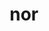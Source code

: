 ---
category: 3-letters
denotation: null
name: nor
reference_link: https://www.etymonline.com/word/nor
root_language: null
root_name: null
title: nor
type: free
word_sums:
- respelling: nor
  sum: 'Nor + '
---